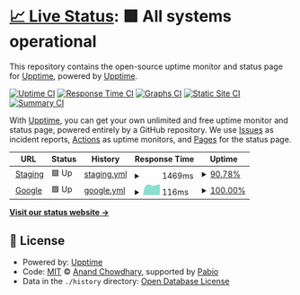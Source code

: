 # [📈 Live Status](https://demo.upptime.js.org): <!--live status--> **🟩 All systems operational**

This repository contains the open-source uptime monitor and status page for [Upptime](https://upptime.js.org), powered by [Upptime](https://github.com/upptime/upptime).

[![Uptime CI](https://github.com/faizzhafizudin/upptime-test/workflows/Uptime%20CI/badge.svg)](https://github.com/faizzhafizudin/upptime-test/actions?query=workflow%3A%22Uptime+CI%22)
[![Response Time CI](https://github.com/faizzhafizudin/upptime-test/workflows/Response%20Time%20CI/badge.svg)](https://github.com/faizzhafizudin/upptime-test/actions?query=workflow%3A%22Response+Time+CI%22)
[![Graphs CI](https://github.com/faizzhafizudin/upptime-test/workflows/Graphs%20CI/badge.svg)](https://github.com/faizzhafizudin/upptime-test/actions?query=workflow%3A%22Graphs+CI%22)
[![Static Site CI](https://github.com/faizzhafizudin/upptime-test/workflows/Static%20Site%20CI/badge.svg)](https://github.com/faizzhafizudin/upptime-test/actions?query=workflow%3A%22Static+Site+CI%22)
[![Summary CI](https://github.com/faizzhafizudin/upptime-test/workflows/Summary%20CI/badge.svg)](https://github.com/faizzhafizudin/upptime-test/actions?query=workflow%3A%22Summary+CI%22)

With [Upptime](https://upptime.js.org), you can get your own unlimited and free uptime monitor and status page, powered entirely by a GitHub repository. We use [Issues](https://github.com/upptime/upptime/issues) as incident reports, [Actions](https://github.com/faizzhafizudin/upptime-test/actions) as uptime monitors, and [Pages](https://demo.upptime.js.org) for the status page.

<!--start: status pages-->
<!-- This summary is generated by Upptime (https://github.com/upptime/upptime) -->
<!-- Do not edit this manually, your changes will be overwritten -->
<!-- prettier-ignore -->
| URL | Status | History | Response Time | Uptime |
| --- | ------ | ------- | ------------- | ------ |
| <img alt="" src="https://icons.duckduckgo.com/ip3/devdroid.petronas.com.ico" height="13"> [Staging](https://devdroid.petronas.com/#/home) | 🟩 Up | [staging.yml](https://github.com/faizhaffizudin/upptime-test/commits/HEAD/history/staging.yml) | <details><summary><img alt="Response time graph" src="./graphs/staging/response-time-week.png" height="20"> 1469ms</summary><br><a href="https://faizzhafizudin.github.io/upptime-test/history/staging"><img alt="Response time 2506" src="https://img.shields.io/endpoint?url=https%3A%2F%2Fraw.githubusercontent.com%2Ffaizhaffizudin%2Fupptime-test%2FHEAD%2Fapi%2Fstaging%2Fresponse-time.json"></a><br><a href="https://faizzhafizudin.github.io/upptime-test/history/staging"><img alt="24-hour response time 1267" src="https://img.shields.io/endpoint?url=https%3A%2F%2Fraw.githubusercontent.com%2Ffaizhaffizudin%2Fupptime-test%2FHEAD%2Fapi%2Fstaging%2Fresponse-time-day.json"></a><br><a href="https://faizzhafizudin.github.io/upptime-test/history/staging"><img alt="7-day response time 1469" src="https://img.shields.io/endpoint?url=https%3A%2F%2Fraw.githubusercontent.com%2Ffaizhaffizudin%2Fupptime-test%2FHEAD%2Fapi%2Fstaging%2Fresponse-time-week.json"></a><br><a href="https://faizzhafizudin.github.io/upptime-test/history/staging"><img alt="30-day response time 2633" src="https://img.shields.io/endpoint?url=https%3A%2F%2Fraw.githubusercontent.com%2Ffaizhaffizudin%2Fupptime-test%2FHEAD%2Fapi%2Fstaging%2Fresponse-time-month.json"></a><br><a href="https://faizzhafizudin.github.io/upptime-test/history/staging"><img alt="1-year response time 2506" src="https://img.shields.io/endpoint?url=https%3A%2F%2Fraw.githubusercontent.com%2Ffaizhaffizudin%2Fupptime-test%2FHEAD%2Fapi%2Fstaging%2Fresponse-time-year.json"></a></details> | <details><summary><a href="https://faizzhafizudin.github.io/upptime-test/history/staging">90.78%</a></summary><a href="https://faizzhafizudin.github.io/upptime-test/history/staging"><img alt="All-time uptime 78.81%" src="https://img.shields.io/endpoint?url=https%3A%2F%2Fraw.githubusercontent.com%2Ffaizhaffizudin%2Fupptime-test%2FHEAD%2Fapi%2Fstaging%2Fuptime.json"></a><br><a href="https://faizzhafizudin.github.io/upptime-test/history/staging"><img alt="24-hour uptime 98.02%" src="https://img.shields.io/endpoint?url=https%3A%2F%2Fraw.githubusercontent.com%2Ffaizhaffizudin%2Fupptime-test%2FHEAD%2Fapi%2Fstaging%2Fuptime-day.json"></a><br><a href="https://faizzhafizudin.github.io/upptime-test/history/staging"><img alt="7-day uptime 90.78%" src="https://img.shields.io/endpoint?url=https%3A%2F%2Fraw.githubusercontent.com%2Ffaizhaffizudin%2Fupptime-test%2FHEAD%2Fapi%2Fstaging%2Fuptime-week.json"></a><br><a href="https://faizzhafizudin.github.io/upptime-test/history/staging"><img alt="30-day uptime 77.12%" src="https://img.shields.io/endpoint?url=https%3A%2F%2Fraw.githubusercontent.com%2Ffaizhaffizudin%2Fupptime-test%2FHEAD%2Fapi%2Fstaging%2Fuptime-month.json"></a><br><a href="https://faizzhafizudin.github.io/upptime-test/history/staging"><img alt="1-year uptime 78.81%" src="https://img.shields.io/endpoint?url=https%3A%2F%2Fraw.githubusercontent.com%2Ffaizhaffizudin%2Fupptime-test%2FHEAD%2Fapi%2Fstaging%2Fuptime-year.json"></a></details>
| <img alt="" src="https://icons.duckduckgo.com/ip3/www.google.com.ico" height="13"> [Google](https://www.google.com) | 🟩 Up | [google.yml](https://github.com/faizhaffizudin/upptime-test/commits/HEAD/history/google.yml) | <details><summary><img alt="Response time graph" src="./graphs/google/response-time-week.png" height="20"> 116ms</summary><br><a href="https://faizzhafizudin.github.io/upptime-test/history/google"><img alt="Response time 119" src="https://img.shields.io/endpoint?url=https%3A%2F%2Fraw.githubusercontent.com%2Ffaizhaffizudin%2Fupptime-test%2FHEAD%2Fapi%2Fgoogle%2Fresponse-time.json"></a><br><a href="https://faizzhafizudin.github.io/upptime-test/history/google"><img alt="24-hour response time 77" src="https://img.shields.io/endpoint?url=https%3A%2F%2Fraw.githubusercontent.com%2Ffaizhaffizudin%2Fupptime-test%2FHEAD%2Fapi%2Fgoogle%2Fresponse-time-day.json"></a><br><a href="https://faizzhafizudin.github.io/upptime-test/history/google"><img alt="7-day response time 116" src="https://img.shields.io/endpoint?url=https%3A%2F%2Fraw.githubusercontent.com%2Ffaizhaffizudin%2Fupptime-test%2FHEAD%2Fapi%2Fgoogle%2Fresponse-time-week.json"></a><br><a href="https://faizzhafizudin.github.io/upptime-test/history/google"><img alt="30-day response time 121" src="https://img.shields.io/endpoint?url=https%3A%2F%2Fraw.githubusercontent.com%2Ffaizhaffizudin%2Fupptime-test%2FHEAD%2Fapi%2Fgoogle%2Fresponse-time-month.json"></a><br><a href="https://faizzhafizudin.github.io/upptime-test/history/google"><img alt="1-year response time 119" src="https://img.shields.io/endpoint?url=https%3A%2F%2Fraw.githubusercontent.com%2Ffaizhaffizudin%2Fupptime-test%2FHEAD%2Fapi%2Fgoogle%2Fresponse-time-year.json"></a></details> | <details><summary><a href="https://faizzhafizudin.github.io/upptime-test/history/google">100.00%</a></summary><a href="https://faizzhafizudin.github.io/upptime-test/history/google"><img alt="All-time uptime 100.00%" src="https://img.shields.io/endpoint?url=https%3A%2F%2Fraw.githubusercontent.com%2Ffaizhaffizudin%2Fupptime-test%2FHEAD%2Fapi%2Fgoogle%2Fuptime.json"></a><br><a href="https://faizzhafizudin.github.io/upptime-test/history/google"><img alt="24-hour uptime 100.00%" src="https://img.shields.io/endpoint?url=https%3A%2F%2Fraw.githubusercontent.com%2Ffaizhaffizudin%2Fupptime-test%2FHEAD%2Fapi%2Fgoogle%2Fuptime-day.json"></a><br><a href="https://faizzhafizudin.github.io/upptime-test/history/google"><img alt="7-day uptime 100.00%" src="https://img.shields.io/endpoint?url=https%3A%2F%2Fraw.githubusercontent.com%2Ffaizhaffizudin%2Fupptime-test%2FHEAD%2Fapi%2Fgoogle%2Fuptime-week.json"></a><br><a href="https://faizzhafizudin.github.io/upptime-test/history/google"><img alt="30-day uptime 100.00%" src="https://img.shields.io/endpoint?url=https%3A%2F%2Fraw.githubusercontent.com%2Ffaizhaffizudin%2Fupptime-test%2FHEAD%2Fapi%2Fgoogle%2Fuptime-month.json"></a><br><a href="https://faizzhafizudin.github.io/upptime-test/history/google"><img alt="1-year uptime 100.00%" src="https://img.shields.io/endpoint?url=https%3A%2F%2Fraw.githubusercontent.com%2Ffaizhaffizudin%2Fupptime-test%2FHEAD%2Fapi%2Fgoogle%2Fuptime-year.json"></a></details>

<!--end: status pages-->

[**Visit our status website →**](https://demo.upptime.js.org)

## 📄 License

- Powered by: [Upptime](https://github.com/upptime/upptime)
- Code: [MIT](./LICENSE) © [Anand Chowdhary](https://anandchowdhary.com), supported by [Pabio](https://pabio.com)
- Data in the `./history` directory: [Open Database License](https://opendatacommons.org/licenses/odbl/1-0/)
